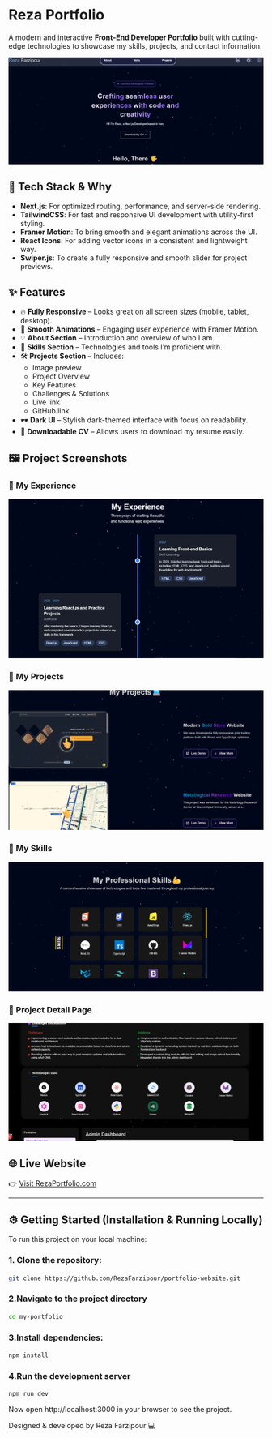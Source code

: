 # Reza Portfolio

A modern and interactive **Front-End Developer Portfolio** built with cutting-edge technologies to showcase my skills, projects, and contact information.

![Header Screenshot](public/images/readme/header.png)

## 🚀 Tech Stack & Why

- **Next.js**: For optimized routing, performance, and server-side rendering.
- **TailwindCSS**: For fast and responsive UI development with utility-first styling.
- **Framer Motion**: To bring smooth and elegant animations across the UI.
- **React Icons**: For adding vector icons in a consistent and lightweight way.
- **Swiper.js**: To create a fully responsive and smooth slider for project previews.

## ✨ Features

- 🔥 **Fully Responsive** – Looks great on all screen sizes (mobile, tablet, desktop).
- 🎨 **Smooth Animations** – Engaging user experience with Framer Motion.
- 💡 **About Section** – Introduction and overview of who I am.
- 🧰 **Skills Section** – Technologies and tools I’m proficient with.
- 🛠️ **Projects Section** – Includes:
  - Image preview
  - Project Overview
  - Key Features
  - Challenges & Solutions
  - Live link
  - GitHub link
- 🕶️ **Dark UI** – Stylish dark-themed interface with focus on readability.
- 📄 **Downloadable CV** – Allows users to download my resume easily.

## 🖼️ Project Screenshots

### 💼 My Experience

![Experience Screenshot](public/images/readme/experience.png)

### 💼 My Projects

![project Screenshot](public/images/readme/projects.png)

### 💼 My Skills

![skills Screenshot](public/images/readme/tech.png)

### 💼 Project Detail Page

![project detail Screenshot](public/images/readme/project-detail.png)

## 🌐 Live Website

👉 [Visit RezaPortfolio.com](https://rezaportfolio.com)

---

## ⚙️ Getting Started (Installation & Running Locally)

To run this project on your local machine:

### 1. Clone the repository:

```bash
git clone https://github.com/RezaFarzipour/portfolio-website.git
```

### 2.Navigate to the project directory
```bash
cd my-portfolio
```

### 3.Install dependencies:
```bash
npm install
```

### 4.Run the development server
```bash
npm run dev
```

Now open http://localhost:3000 in your browser to see the project.

Designed & developed by Reza Farzipour 💻